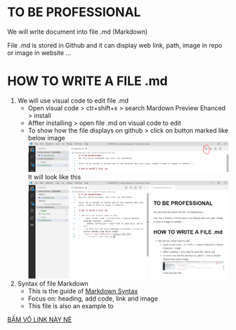 # TO BE PROFESSIONAL
We will write document into file .md (Markdown)

File .md is stored in Github and it can display web link, path, image in repo or image in website ...

# HOW TO WRITE A FILE .md

1. We will use visual code to edit file .md
    - Open visual code > ctr+shift+x > search Mardown Preview Ehanced > install
    -  Affter installing > open file .md on visual code to edit
    - To show how the file displays on github > click on button marked like below image
    ![show image 1](test_images/img1.PNG)
         It will look like this
    ![show image 2](test_images/img2.PNG)
2. Syntax of file Markdown
    - This is the guide of  [Markdown Syntax](https://github.com/adam-p/markdown-here/wiki/Markdown-Cheatsheet)
    - Focus on: heading, add code, link and image
    - This file is also an example to



[BẤM VÔ LINK NÀY NÈ](test_images/test_img.jpg)
